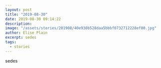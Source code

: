 ```yaml
---
layout: post
title: "2019-08-30"
date: 2019-08-30 09:14:22
description: 
image: "/assets/stories/201908/40e930b528daa5bbbf0732712228ef00.jpg"
author: Elise Plain
excerpt: sedes
tags: 
  - stories
---
```


sedes
<p></p>
